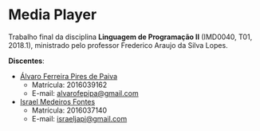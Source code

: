 # Media Player

Trabalho final da disciplina **Linguagem de Programação II** (IMD0040, T01, 2018.1), ministrado pelo professor Frederico Araujo da Silva Lopes.

**Discentes**:
- <a href="https://github.com/alvarofpp">Álvaro Ferreira Pires de Paiva</a>
  - Matrícula: 2016039162
  - E-mail: alvarofepipa@gmail.com
- <a href="https://github.com/israelfontes">Israel Medeiros Fontes</a>
  - Matrícula: 2016037140 
  - E-mail: israeljapi@gmail.com
